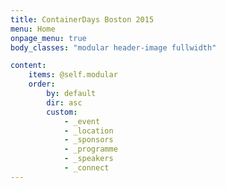 ```yaml
---
title: ContainerDays Boston 2015
menu: Home
onpage_menu: true
body_classes: "modular header-image fullwidth"

content:
    items: @self.modular
    order:
        by: default
        dir: asc
        custom:
            - _event
            - _location
            - _sponsors
            - _programme
            - _speakers
            - _connect
---
```


<style>
#footer {
   display: none;
   }
</style>
